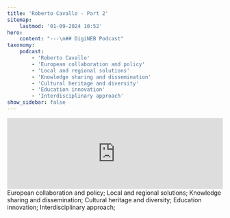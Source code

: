 ```yaml
---
title: 'Roberto Cavallo - Part 2'
sitemap:
    lastmod: '01-09-2024 10:52'
hero:
    content: "---\n## DigiNEB Podcast"
taxonomy:
    podcast:
        - 'Roberto Cavallo'
        - 'European collaboration and policy'
        - 'Local and regional solutions'
        - 'Knowledge sharing and dissemination'
        - 'Cultural heritage and diversity'
        - 'Education innovation'
        - 'Interdisciplinary approach'
show_sidebar: false
---
```


<iframe width="100%" height="166" scrolling="no" frameborder="no" allow="autoplay" src="https://w.soundcloud.com/player/?url=https%3A//api.soundcloud.com/tracks/1908134159&color=%234b4815&auto_play=false&hide_related=false&show_comments=true&show_user=true&show_reposts=false&show_teaser=false"></iframe>
European collaboration and policy;
Local and regional solutions;
Knowledge sharing and dissemination;
Cultural heritage and diversity;
Education innovation;
Interdisciplinary approach;